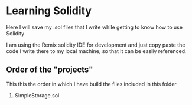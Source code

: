 # Learning Solidity
Here I will save my .sol files that I write while getting to know how to use Solidity

I am using the Remix solidity IDE for development and just copy paste the code I write there to my local machine, 
so that it can be easily referenced. 

## Order of the "projects"
This this the order in which I have build the files included in this folder
1. SimpleStorage.sol